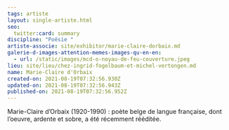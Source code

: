 ```yaml
---
tags: artiste
layout: single-artiste.html
seo:
  twitter:card: summary
discipline: "Poêsie "
artiste-associe: site/exhibitor/marie-claire-dorbaix.md
galerie-d-images-attention-memes-images-qu-en-en:
  - url: /static/images/mcd-o-noyau-de-feu-couverture.jpeg
lieu: site/lieu/chez-ingrid-fogelbaum-et-michel-vertongen.md
name: Marie-Claire d'Orbaix
created-on: 2021-08-19T07:32:56.930Z
updated-on: 2021-08-19T07:32:56.943Z
published-on: 2021-08-19T07:32:56.952Z
---
```

<!--StartFragment-->

Marie-Claire d’Orbaix (1920-1990) : poète belge de langue française, dont l’oeuvre, ardente et sobre, a été récemment rééditée. 

<!--EndFragment-->